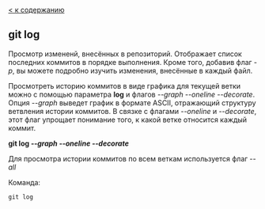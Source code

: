 [< к содержанию](./readme.md)

## git log

Просмотр измененй, внесённых в репозиторий. Отображает список последних коммитов в порядке выполнения. Кроме того, добавив флаг *-p*, вы можете подробно изучить изменения, внесённые в каждый файл.

Просмотреть историю коммитов в виде графика для текущей ветки можно с помощью параметра **log** и флагов *--graph --oneline --decorate*. Опция --*graph* выведет график в формате ASCII, отражающий структуру ветвления истории коммитов. В связке с флагами --*oneline* и --*decorate*, этот флаг упрощает понимание того, к какой ветке относится каждый коммит.

**git log *--graph --oneline --decorate***

Для просмотра истории коммитов по всем веткам используется флаг --*all*

Команда:

```bash-
git log
```